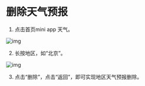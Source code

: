 # 删除天气预报

1.  点击首页mini app 天气。
    

![img](http://images.qicheke.com/FrZKSa91hImIfd6jL08iZgdEfawS ':size=30%')

2.  长按地区，如“北京”。


![img](http://images.qicheke.com/FsTqRJovBcFZOK9EC5vFcb43pLvo ':size=30%')
    
3.  点击“删除”，点击“返回”，即可实现地区天气预报删除。